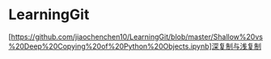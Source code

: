 # LearningGit
[https://github.com/jiaochenchen10/LearningGit/blob/master/Shallow%20vs%20Deep%20Copying%20of%20Python%20Objects.ipynb]深复制与浅复制

